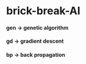 # brick-break-AI

#### gen -> genetic algorithm
#### gd -> gradient descent
#### bp -> back propagation

